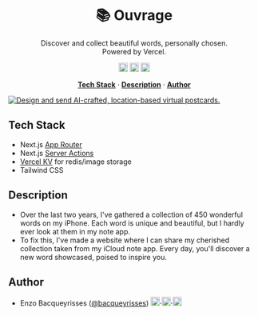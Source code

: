 <h1 align="center">📚 Ouvrage</h1>

<p align="center">
  Discover and collect beautiful words, personally chosen. 
  <br/>
  Powered by Vercel.
</p>

<p align="center">
  <a href="https://twitter.com/bacqueyrisses"><img src="https://cdn.jsdelivr.net/npm/simple-icons@v5.15.0/icons/twitter.svg" style="width: 18px; height: auto;" alt="Enzo Bacqueyrisses Twitter Account" /></a> 
  <a href="https://github.com/bacqueyrisses"><img src="https://cdn.jsdelivr.net/npm/simple-icons@v5.15.0/icons/github.svg"  style="width: 18px; height: auto;" alt="Enzo Bacqueyrisses GitHub Account" /></a> 
    <a href="https://www.linkedin.com/in/bacqueyrisses/"><img src="https://cdn.jsdelivr.net/npm/simple-icons@v5.15.0/icons/linkedin.svg"  style="width: 18px; height: auto;" alt="Enzo Bacqueyrisses Linkedin Account" /></a>
</p>

<p align="center">
  <a href="#tech-stack"><strong>Tech Stack</strong></a> ·
  <a href="#description"><strong>Description</strong></a> ·
  <a href="#author"><strong>Author</strong></a>
</p>

<a href="https://www.postai.enzo.codes">
    <img alt="Design and send AI-crafted, location-based virtual postcards." src="https://github.com/bacqueyrisses/ouvrage/assets/96829831/d8ba6149-c9b7-4c11-98bb-f9e102d03abd">
</a>

<br/>

## Tech Stack

- Next.js [App Router](https://nextjs.org/docs/app)
- Next.js [Server Actions](https://nextjs.org/docs/app/api-reference/functions/server-actions)
- [Vercel KV](https://vercel.com/storage/kv) for redis/image storage
- Tailwind CSS

## Description

- Over the last two years, I've gathered a collection of 450 wonderful words on my iPhone. Each word is unique and beautiful, but I hardly ever look at them in my note app.
- To fix this, I've made a website where I can share my cherished collection taken from my iCloud note app. Every day, you'll discover a new word showcased, poised to inspire you.

## Author

- Enzo Bacqueyrisses ([@bacqueyrisses](https://twitter.com/bacqueyrisses)) <a href="https://twitter.com/bacqueyrisses"><img src="https://cdn.jsdelivr.net/npm/simple-icons@v5.15.0/icons/twitter.svg" style="width: 18px; height: auto;" alt="Enzo Bacqueyrisses Twitter Account" /></a>·<a href="https://github.com/bacqueyrisses"><img src="https://cdn.jsdelivr.net/npm/simple-icons@v5.15.0/icons/github.svg"  style="width: 18px; height: auto;" alt="Enzo Bacqueyrisses GitHub Account" /></a>·<a href="https://www.linkedin.com/in/bacqueyrisses/"><img src="https://cdn.jsdelivr.net/npm/simple-icons@v5.15.0/icons/linkedin.svg"  style="width: 18px; height: auto;" alt="Enzo Bacqueyrisses Linkedin Account" /></a>

